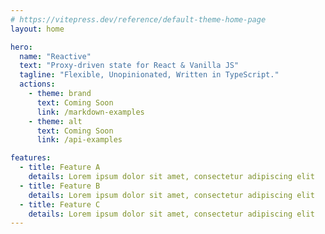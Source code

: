 ```yaml
---
# https://vitepress.dev/reference/default-theme-home-page
layout: home

hero:
  name: "Reactive"
  text: "Proxy-driven state for React & Vanilla JS"
  tagline: "Flexible, Unopinionated, Written in TypeScript."
  actions:
    - theme: brand
      text: Coming Soon
      link: /markdown-examples
    - theme: alt
      text: Coming Soon
      link: /api-examples

features:
  - title: Feature A
    details: Lorem ipsum dolor sit amet, consectetur adipiscing elit
  - title: Feature B
    details: Lorem ipsum dolor sit amet, consectetur adipiscing elit
  - title: Feature C
    details: Lorem ipsum dolor sit amet, consectetur adipiscing elit
---
```



